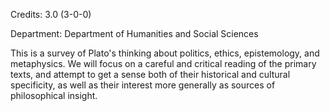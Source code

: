 Credits: 3.0 (3-0-0)

Department: Department of Humanities and Social Sciences

This is a survey of Plato's thinking about politics, ethics, epistemology, and metaphysics. We will focus on a careful and critical reading of the primary texts, and attempt to get a sense both of their historical and cultural specificity, as well as their interest more generally as sources of philosophical insight.